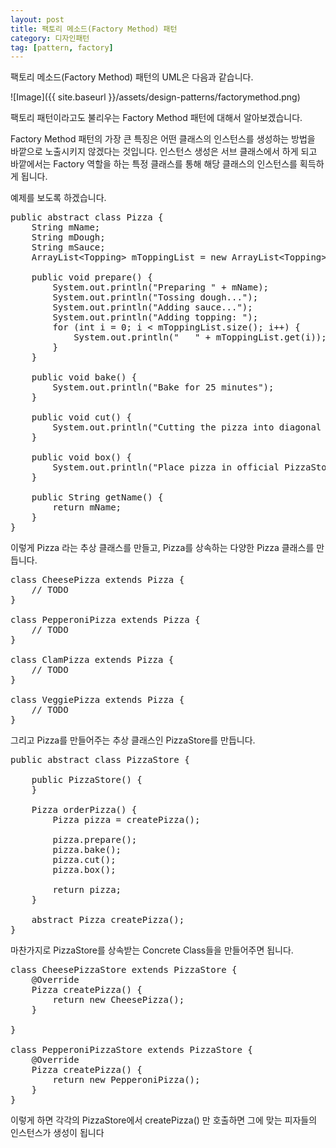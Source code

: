 ```yaml
---
layout: post
title: 팩토리 메소드(Factory Method) 패턴
category: 디자인패턴
tag: [pattern, factory]
---
```


팩토리 메소드(Factory Method) 패턴의 UML은 다음과 같습니다.

![Image]({{ site.baseurl }}/assets/design-patterns/factorymethod.png) 

팩토리 패턴이라고도 불리우는 Factory Method 패턴에 대해서 알아보겠습니다.

Factory Method 패턴의 가장 큰 특징은 어떤 클래스의 인스턴스를 생성하는 방법을 
바깥으로 노출시키지 않겠다는 것입니다. 인스턴스 생성은 서브 클래스에서 하게 되고
바깥에서는 Factory 역할을 하는 특정 클래스를 통해 해당 클래스의 인스턴스를
획득하게 됩니다.

예제를 보도록 하겠습니다.

<pre class="prettyprint lang-java">
public abstract class Pizza {
	String mName;
	String mDough;
	String mSauce;
	ArrayList&lt;Topping&gt; mToppingList = new ArrayList&lt;Topping&gt;();

	public void prepare() {
		System.out.println("Preparing " + mName);
		System.out.println("Tossing dough...");
		System.out.println("Adding sauce...");
		System.out.println("Adding topping: ");
		for (int i = 0; i < mToppingList.size(); i++) {
			System.out.println("   " + mToppingList.get(i));
		}
	}

	public void bake() {
		System.out.println("Bake for 25 minutes");
	}

	public void cut() {
		System.out.println("Cutting the pizza into diagonal slices");
	}

	public void box() {
		System.out.println("Place pizza in official PizzaStore box");
	}

	public String getName() {
		return mName;
	}
}
</pre>

이렇게 Pizza 라는 추상 클래스를 만들고, Pizza를 상속하는 다양한 Pizza 클래스를 만듭니다.

<pre class="prettyprint lang-java">
class CheesePizza extends Pizza {
	// TODO
}

class PepperoniPizza extends Pizza {
	// TODO
}

class ClamPizza extends Pizza {
	// TODO
}

class VeggiePizza extends Pizza {
	// TODO
}
</pre>

그리고 Pizza를 만들어주는 추상 클래스인 PizzaStore를 만듭니다.

<pre class="prettyprint lang-java">
public abstract class PizzaStore {

	public PizzaStore() {
	}

	Pizza orderPizza() {
		Pizza pizza = createPizza();

		pizza.prepare();
		pizza.bake();
		pizza.cut();
		pizza.box();

		return pizza;
	}

	abstract Pizza createPizza();
}
</pre>

마찬가지로 PizzaStore를 상속받는 Concrete Class들을 만들어주면 됩니다.

<pre class="prettyprint lang-java">
class CheesePizzaStore extends PizzaStore {
	@Override
	Pizza createPizza() {
		return new CheesePizza();
	}

}

class PepperoniPizzaStore extends PizzaStore {
	@Override
	Pizza createPizza() {
		return new PepperoniPizza();
	}
}
</pre>

이렇게 하면 각각의 PizzaStore에서 createPizza() 만 호출하면 그에 맞는 피자들의 인스턴스가
생성이 됩니다